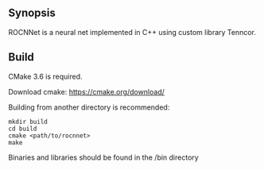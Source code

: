 ## Synopsis

ROCNNet is a neural net implemented in C++ using custom library Tenncor.

## Build

CMake 3.6 is required.

Download cmake: https://cmake.org/download/

Building from another directory is recommended:

    mkdir build 
    cd build
    cmake <path/to/rocnnet>
    make

Binaries and libraries should be found in the /bin directory
